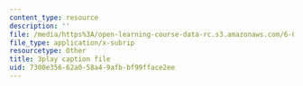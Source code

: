 ```yaml
---
content_type: resource
description: ''
file: /media/https%3A/open-learning-course-data-rc.s3.amazonaws.com/6-004-computation-structures-spring-2017/7300e35662a058a49afbbf99fface2ee_CDUH8T6Yg8A.vtt
file_type: application/x-subrip
resourcetype: Other
title: 3play caption file
uid: 7300e356-62a0-58a4-9afb-bf99fface2ee
---
```

